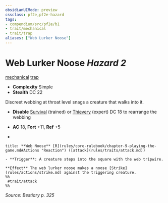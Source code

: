 ```yaml
---
obsidianUIMode: preview
cssclass: pf2e,pf2e-hazard
tags:
- compendium/src/pf2e/b1
- trait/mechanical
- trait/trap
aliases: ["Web Lurker Noose"]
---
```

# Web Lurker Noose *Hazard 2*  
[mechanical](mechanical.md "Mechanical Hazard Trait")  [trap](trap.md "Trap Hazard Trait")  

- **Complexity** Simple
- **Stealth** DC 22  

Discreet webbing at throat level snags a creature that walks into it.

- **Disable** [Survival](skills.md#Survival) (trained) or [Thievery](skills.md#Thievery) (expert) DC 18 to rearrange the webbing  

- **AC** 18, **Fort** +11, **Ref** +5
- 

```ad-embed-ability
title: **Web Noose** [R](rules/core-rulebook/chapter-9-playing-the-game.md#Actions "Reaction") ([attack](rules/traits/attack.md))

- **Trigger**: A creature steps into the square with the web tripwire.

**Effect** The web lurker noose makes a noose [Strike](rules/actions/strike.md) against the triggering creature.  
%%
 #trait/attack 
%%
```

*Source: Bestiary p. 325*